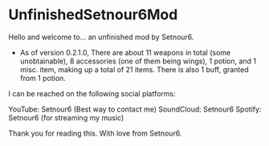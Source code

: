 # UnfinishedSetnour6Mod
Hello and welcome to... an unfinished mod by Setnour6.

- As of version 0.2.1.0, There are about 11 weapons in total (some unobtainable), 8 accessories (one of them being wings), 1 potion, and 1 misc. item, making up a total of 21 items.
There is also 1 buff, granted from 1 potion.

I can be reached on the following social platforms:

YouTube: Setnour6 (Best way to contact me)
SoundCloud: Setnour6
Spotify: Setnour6 (for streaming my music)

Thank you for reading this.
With love from Setnour6.
